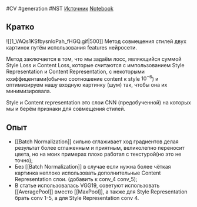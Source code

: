 #CV #generation #NST
[Источник](https://arxiv.org/abs/1508.06576)
[Notebook](https://colab.research.google.com/drive/17ryVEnQ7b61LMS0HwxItI7iOlKQPP1BA#scrollTo=WEaf6sefN0b9)

## Кратко
![[1_VAQs1KSfbysnloPah_fHGQ.gif|500]]
Метод совмещения стилей двух картинок путём использования features нейросети. 

Метод заключается в том, что мы задаём лосс, являющийся суммой Style Loss и Content Loss, которые считаются с импользованием Style Representation и Content Representation, с некоторыми коэффицентами(обычно соотношение content к style $10^{-6}$) и оптимизируем нашу входную картинку (шум) так, чтобы она их минимизировала. 

Style и Content representation это слои CNN (предобученной) на которых мы и берём признаки для совмещения стилей.

## Опыт
- [[Batch Normalization]] сильно сглаживает ход градиентов делая результат более сглаженным и приятным, великолепно переносит цвета, но на моих примерах плохо работал с текстурой(но это не точно);
- Без [[Batch Normalization]] в случае если нужна более чёткая картинка неплохо использовать дополнительные Content Representation слои. (добавить к conv_4 conv_5);
- В статье использовалась VGG19, советуют использовать [[AveragePool]] вместо [[MaxPool]], а также для Style Representation брать conv 1-5, а для Style Representation conv 4.
